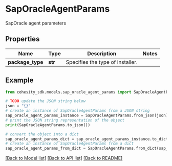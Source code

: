 # SapOracleAgentParams

SapOracle agent parameters

## Properties

Name | Type | Description | Notes
------------ | ------------- | ------------- | -------------
**package_type** | **str** | Specifies the type of installer. | 

## Example

```python
from cohesity_sdk.models.sap_oracle_agent_params import SapOracleAgentParams

# TODO update the JSON string below
json = "{}"
# create an instance of SapOracleAgentParams from a JSON string
sap_oracle_agent_params_instance = SapOracleAgentParams.from_json(json)
# print the JSON string representation of the object
print(SapOracleAgentParams.to_json())

# convert the object into a dict
sap_oracle_agent_params_dict = sap_oracle_agent_params_instance.to_dict()
# create an instance of SapOracleAgentParams from a dict
sap_oracle_agent_params_from_dict = SapOracleAgentParams.from_dict(sap_oracle_agent_params_dict)
```
[[Back to Model list]](../README.md#documentation-for-models) [[Back to API list]](../README.md#documentation-for-api-endpoints) [[Back to README]](../README.md)


